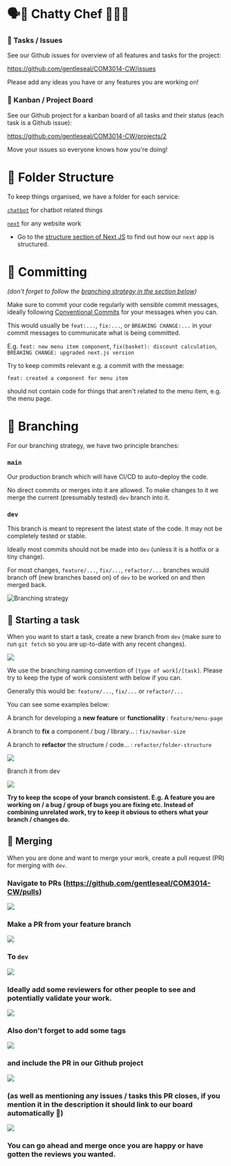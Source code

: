 # 🗣️🍔 Chatty Chef 🤔💭🌯
### 🐛 Tasks / Issues
See our Github issues for overview of all features and tasks for the project:

https://github.com/gentleseal/COM3014-CW/issues

Please add any ideas you have or any features you are working on!

### 💼 Kanban / Project Board
See our Github project for a kanban board of all tasks and their status (each task is a Github issue):

https://github.com/gentleseal/COM3014-CW/projects/2

Move your issues so everyone knows how you're doing!

# 📁 Folder Structure
To keep things organised, we have a folder for each service:

[`chatbot`](/chatbot/) for chatbot related things

[`next`](/next/) for any website work

- Go to the [structure section of Next JS](/next/README.md#%EF%B8%8F-structure) to find out how our `next` app is structured.

# 📝 Committing

*(don't forget to follow the [branching strategy in the section below](#🌿-branching))*

Make sure to commit your code regularly with sensible commit messages, ideally following [Conventional Commits](https://www.conventionalcommits.org/en/v1.0.0/) for your messages when you can.

This would usually be `feat:...`, `fix:...`, or `BREAKING CHANGE:...` in your commit messages to communicate what is being committed. 

E.g. `feat: new menu item component`, `fix(basket): discount calculation`, `BREAKING CHANGE: upgraded next.js version`

Try to keep commits relevant e.g. a commit with the message:

`feat: created a component for menu item`

should not contain code for things that aren't related to the menu item, e.g. the menu page.
# 🌿 Branching

For our branching strategy, we have two principle branches:

### `main`
Our production branch which will have CI/CD to auto-deploy the code. 

No direct commits or merges into it are allowed. To make changes to it we merge the current (presumably tested) `dev` branch into it.

### `dev`
This branch is meant to represent the latest state of the code. It may not be completely tested or stable.

Ideally most commits should not be made into `dev` (unless it is a hotfix or a tiny change). 

For most changes, `feature/...`, `fix/...`, `refactor/...` branches would branch off (new branches based on) of `dev` to be worked on and then merged back.

![Branching strategy](/.images/branching-strategy.svg)

## 🍃 Starting a task
When you want to start a task, create a new branch from `dev`
(make sure to run `git fetch` so you are up-to-date with any recent changes).

![](/.images/create-branch-from.png)

We use the branching naming convention of `[type of work]/[task]`. Please try to keep the type of work consistent with below if you can.

Generally this would be: `feature/...`, `fix/...` or `refactor/...`

You can see some examples below:

A branch for developing a **new feature** or **functionality**  : `feature/menu-page`

A branch to **fix** a component / bug / library... : `fix/navbar-size`

A branch to **refactor** the structure / code... : `refactor/folder-structure`

![](/.images/name-branch.png)

Branch it from dev

![](/.images/from-dev.png)

**Try to keep the scope of your branch consistent. E.g. A feature you are working on / a bug / group of bugs you are fixing etc. Instead of combining unrelated work, try to keep it obvious to others what your branch / changes do.**

## 🌳 Merging

When you are done and want to merge your work, create a pull request (PR) for merging with `dev`.

### Navigate to PRs (https://github.com/gentleseal/COM3014-CW/pulls)
![](/.images/new-pr.png)
### Make a PR from your feature branch
![](/.images/choose-from-branch.png)
### To `dev`
![](/.images/choose-to-dev.png)
 
 ### Ideally add some reviewers for other people to see and potentially validate your work.

![](/.images/add-reviewers.png)
### Also don't forget to add some tags

![](/.images/add-tags.png)

### and include the PR in our Github project 

![](./.images/add-project.png)

### (as well as mentioning any issues / tasks this PR closes, if you mention it in the description it should link to our board automatically 🤯)

![](./.images/mention-issue.png)
### You can go ahead and merge once you are happy or have gotten the reviews you wanted.

